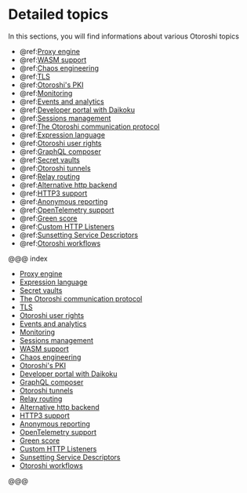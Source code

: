 # Detailed topics

In this sections, you will find informations about various Otoroshi topics  

* @ref:[Proxy engine](./engine.md)
* @ref:[WASM support](./wasm-usage.md)
* @ref:[Chaos engineering](./chaos-engineering.md)
* @ref:[TLS](./tls.md)
* @ref:[Otoroshi's PKI](./pki.md)
* @ref:[Monitoring](./monitoring.md)
* @ref:[Events and analytics](./events-and-analytics.md)
* @ref:[Developer portal with Daikoku](./dev-portal.md)
* @ref:[Sessions management](./sessions-mgmt.md)
* @ref:[The Otoroshi communication protocol](./otoroshi-protocol.md)
* @ref:[Expression language](./expression-language.md)
* @ref:[Otoroshi user rights](./user-rights.md)
* @ref:[GraphQL composer](./graphql-composer.md)
* @ref:[Secret vaults](./secrets.md)
* @ref:[Otoroshi tunnels](./tunnels.md)
* @ref:[Relay routing](./relay-routing.md)
* @ref:[Alternative http backend](./netty-server.md)
* @ref:[HTTP3 support](./http3.md)
* @ref:[Anonymous reporting](./anonymous-reporting.md)
* @ref:[OpenTelemetry support](./opentelemetry.md)
* @ref:[Green score](./green-score.md)
* @ref:[Custom HTTP Listeners](./http-listeners.md)
* @ref:[Sunsetting Service Descriptors](./deprecating-sd.md)
* @ref:[Otoroshi workflows](./workflows.md)


@@@ index

* [Proxy engine](./engine.md)
* [Expression language](./expression-language.md)
* [Secret vaults](./secrets.md)
* [The Otoroshi communication protocol](./otoroshi-protocol.md)
* [TLS](./tls.md)
* [Otoroshi user rights](./user-rights.md)
* [Events and analytics](./events-and-analytics.md)
* [Monitoring](./monitoring.md)
* [Sessions management](./sessions-mgmt.md)
* [WASM support](./wasm-usage.md)
* [Chaos engineering](./chaos-engineering.md)
* [Otoroshi's PKI](./pki.md)
* [Developer portal with Daikoku](./dev-portal.md)
* [GraphQL composer](./graphql-composer.md)
* [Otoroshi tunnels](./tunnels.md)
* [Relay routing](./relay-routing.md)
* [Alternative http backend](./netty-server.md)
* [HTTP3 support](./http3.md)
* [Anonymous reporting](./anonymous-reporting.md)
* [OpenTelemetry support](./opentelemetry.md)
* [Green score](./green-score.md)
* [Custom HTTP Listeners](./http-listeners.md)
* [Sunsetting Service Descriptors](./deprecating-sd.md)
* [Otoroshi workflows](./workflows.md)
  
@@@
